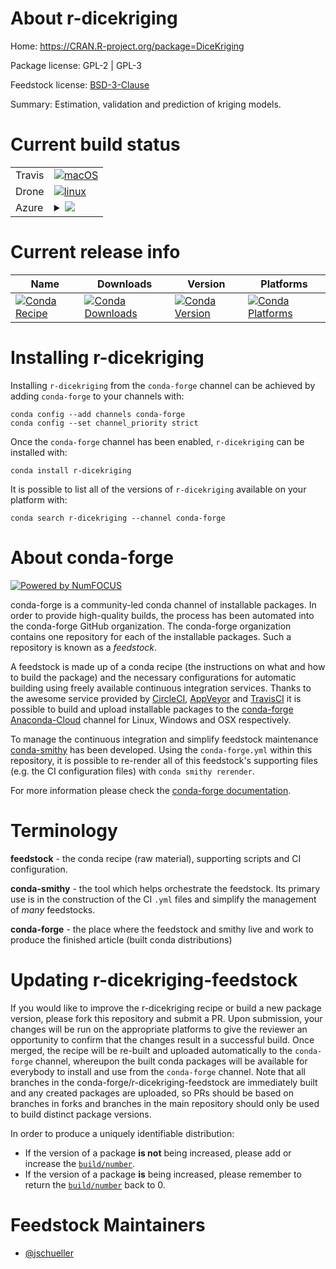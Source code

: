 About r-dicekriging
===================

Home: https://CRAN.R-project.org/package=DiceKriging

Package license: GPL-2 | GPL-3

Feedstock license: [BSD-3-Clause](https://github.com/conda-forge/r-dicekriging-feedstock/blob/master/LICENSE.txt)

Summary: Estimation, validation and prediction of kriging models.

Current build status
====================


<table><tr>
    <td>Travis</td>
    <td>
      <a href="https://travis-ci.com/conda-forge/r-dicekriging-feedstock">
        <img alt="macOS" src="https://img.shields.io/travis/com/conda-forge/r-dicekriging-feedstock/master.svg?label=macOS">
      </a>
    </td>
  </tr><tr>
    <td>Drone</td>
    <td>
      <a href="https://cloud.drone.io/conda-forge/r-dicekriging-feedstock">
        <img alt="linux" src="https://img.shields.io/drone/build/conda-forge/r-dicekriging-feedstock/master.svg?label=Linux">
      </a>
    </td>
  </tr>
    
  <tr>
    <td>Azure</td>
    <td>
      <details>
        <summary>
          <a href="https://dev.azure.com/conda-forge/feedstock-builds/_build/latest?definitionId=6029&branchName=master">
            <img src="https://dev.azure.com/conda-forge/feedstock-builds/_apis/build/status/r-dicekriging-feedstock?branchName=master">
          </a>
        </summary>
        <table>
          <thead><tr><th>Variant</th><th>Status</th></tr></thead>
          <tbody><tr>
              <td>linux_64_r_base4.0</td>
              <td>
                <a href="https://dev.azure.com/conda-forge/feedstock-builds/_build/latest?definitionId=6029&branchName=master">
                  <img src="https://dev.azure.com/conda-forge/feedstock-builds/_apis/build/status/r-dicekriging-feedstock?branchName=master&jobName=linux&configuration=linux_64_r_base4.0" alt="variant">
                </a>
              </td>
            </tr><tr>
              <td>linux_64_r_base4.1</td>
              <td>
                <a href="https://dev.azure.com/conda-forge/feedstock-builds/_build/latest?definitionId=6029&branchName=master">
                  <img src="https://dev.azure.com/conda-forge/feedstock-builds/_apis/build/status/r-dicekriging-feedstock?branchName=master&jobName=linux&configuration=linux_64_r_base4.1" alt="variant">
                </a>
              </td>
            </tr><tr>
              <td>linux_aarch64_r_base4.0</td>
              <td>
                <a href="https://dev.azure.com/conda-forge/feedstock-builds/_build/latest?definitionId=6029&branchName=master">
                  <img src="https://dev.azure.com/conda-forge/feedstock-builds/_apis/build/status/r-dicekriging-feedstock?branchName=master&jobName=linux&configuration=linux_aarch64_r_base4.0" alt="variant">
                </a>
              </td>
            </tr><tr>
              <td>linux_aarch64_r_base4.1</td>
              <td>
                <a href="https://dev.azure.com/conda-forge/feedstock-builds/_build/latest?definitionId=6029&branchName=master">
                  <img src="https://dev.azure.com/conda-forge/feedstock-builds/_apis/build/status/r-dicekriging-feedstock?branchName=master&jobName=linux&configuration=linux_aarch64_r_base4.1" alt="variant">
                </a>
              </td>
            </tr><tr>
              <td>linux_ppc64le_r_base4.0</td>
              <td>
                <a href="https://dev.azure.com/conda-forge/feedstock-builds/_build/latest?definitionId=6029&branchName=master">
                  <img src="https://dev.azure.com/conda-forge/feedstock-builds/_apis/build/status/r-dicekriging-feedstock?branchName=master&jobName=linux&configuration=linux_ppc64le_r_base4.0" alt="variant">
                </a>
              </td>
            </tr><tr>
              <td>linux_ppc64le_r_base4.1</td>
              <td>
                <a href="https://dev.azure.com/conda-forge/feedstock-builds/_build/latest?definitionId=6029&branchName=master">
                  <img src="https://dev.azure.com/conda-forge/feedstock-builds/_apis/build/status/r-dicekriging-feedstock?branchName=master&jobName=linux&configuration=linux_ppc64le_r_base4.1" alt="variant">
                </a>
              </td>
            </tr><tr>
              <td>osx_64_r_base4.0</td>
              <td>
                <a href="https://dev.azure.com/conda-forge/feedstock-builds/_build/latest?definitionId=6029&branchName=master">
                  <img src="https://dev.azure.com/conda-forge/feedstock-builds/_apis/build/status/r-dicekriging-feedstock?branchName=master&jobName=osx&configuration=osx_64_r_base4.0" alt="variant">
                </a>
              </td>
            </tr><tr>
              <td>osx_64_r_base4.1</td>
              <td>
                <a href="https://dev.azure.com/conda-forge/feedstock-builds/_build/latest?definitionId=6029&branchName=master">
                  <img src="https://dev.azure.com/conda-forge/feedstock-builds/_apis/build/status/r-dicekriging-feedstock?branchName=master&jobName=osx&configuration=osx_64_r_base4.1" alt="variant">
                </a>
              </td>
            </tr><tr>
              <td>win_64_r_base4.0</td>
              <td>
                <a href="https://dev.azure.com/conda-forge/feedstock-builds/_build/latest?definitionId=6029&branchName=master">
                  <img src="https://dev.azure.com/conda-forge/feedstock-builds/_apis/build/status/r-dicekriging-feedstock?branchName=master&jobName=win&configuration=win_64_r_base4.0" alt="variant">
                </a>
              </td>
            </tr><tr>
              <td>win_64_r_base4.1</td>
              <td>
                <a href="https://dev.azure.com/conda-forge/feedstock-builds/_build/latest?definitionId=6029&branchName=master">
                  <img src="https://dev.azure.com/conda-forge/feedstock-builds/_apis/build/status/r-dicekriging-feedstock?branchName=master&jobName=win&configuration=win_64_r_base4.1" alt="variant">
                </a>
              </td>
            </tr>
          </tbody>
        </table>
      </details>
    </td>
  </tr>
</table>

Current release info
====================

| Name | Downloads | Version | Platforms |
| --- | --- | --- | --- |
| [![Conda Recipe](https://img.shields.io/badge/recipe-r--dicekriging-green.svg)](https://anaconda.org/conda-forge/r-dicekriging) | [![Conda Downloads](https://img.shields.io/conda/dn/conda-forge/r-dicekriging.svg)](https://anaconda.org/conda-forge/r-dicekriging) | [![Conda Version](https://img.shields.io/conda/vn/conda-forge/r-dicekriging.svg)](https://anaconda.org/conda-forge/r-dicekriging) | [![Conda Platforms](https://img.shields.io/conda/pn/conda-forge/r-dicekriging.svg)](https://anaconda.org/conda-forge/r-dicekriging) |

Installing r-dicekriging
========================

Installing `r-dicekriging` from the `conda-forge` channel can be achieved by adding `conda-forge` to your channels with:

```
conda config --add channels conda-forge
conda config --set channel_priority strict
```

Once the `conda-forge` channel has been enabled, `r-dicekriging` can be installed with:

```
conda install r-dicekriging
```

It is possible to list all of the versions of `r-dicekriging` available on your platform with:

```
conda search r-dicekriging --channel conda-forge
```


About conda-forge
=================

[![Powered by NumFOCUS](https://img.shields.io/badge/powered%20by-NumFOCUS-orange.svg?style=flat&colorA=E1523D&colorB=007D8A)](http://numfocus.org)

conda-forge is a community-led conda channel of installable packages.
In order to provide high-quality builds, the process has been automated into the
conda-forge GitHub organization. The conda-forge organization contains one repository
for each of the installable packages. Such a repository is known as a *feedstock*.

A feedstock is made up of a conda recipe (the instructions on what and how to build
the package) and the necessary configurations for automatic building using freely
available continuous integration services. Thanks to the awesome service provided by
[CircleCI](https://circleci.com/), [AppVeyor](https://www.appveyor.com/)
and [TravisCI](https://travis-ci.com/) it is possible to build and upload installable
packages to the [conda-forge](https://anaconda.org/conda-forge)
[Anaconda-Cloud](https://anaconda.org/) channel for Linux, Windows and OSX respectively.

To manage the continuous integration and simplify feedstock maintenance
[conda-smithy](https://github.com/conda-forge/conda-smithy) has been developed.
Using the ``conda-forge.yml`` within this repository, it is possible to re-render all of
this feedstock's supporting files (e.g. the CI configuration files) with ``conda smithy rerender``.

For more information please check the [conda-forge documentation](https://conda-forge.org/docs/).

Terminology
===========

**feedstock** - the conda recipe (raw material), supporting scripts and CI configuration.

**conda-smithy** - the tool which helps orchestrate the feedstock.
                   Its primary use is in the construction of the CI ``.yml`` files
                   and simplify the management of *many* feedstocks.

**conda-forge** - the place where the feedstock and smithy live and work to
                  produce the finished article (built conda distributions)


Updating r-dicekriging-feedstock
================================

If you would like to improve the r-dicekriging recipe or build a new
package version, please fork this repository and submit a PR. Upon submission,
your changes will be run on the appropriate platforms to give the reviewer an
opportunity to confirm that the changes result in a successful build. Once
merged, the recipe will be re-built and uploaded automatically to the
`conda-forge` channel, whereupon the built conda packages will be available for
everybody to install and use from the `conda-forge` channel.
Note that all branches in the conda-forge/r-dicekriging-feedstock are
immediately built and any created packages are uploaded, so PRs should be based
on branches in forks and branches in the main repository should only be used to
build distinct package versions.

In order to produce a uniquely identifiable distribution:
 * If the version of a package **is not** being increased, please add or increase
   the [``build/number``](https://docs.conda.io/projects/conda-build/en/latest/resources/define-metadata.html#build-number-and-string).
 * If the version of a package **is** being increased, please remember to return
   the [``build/number``](https://docs.conda.io/projects/conda-build/en/latest/resources/define-metadata.html#build-number-and-string)
   back to 0.

Feedstock Maintainers
=====================

* [@jschueller](https://github.com/jschueller/)

